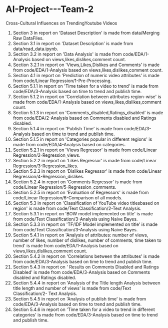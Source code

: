 # AI-Project---Team-2
Cross-Cultural Influences on TrendingYoutube Videos
1. Section 3 in report on 'Dataset Description' is made from data/Merging Raw DataFiles.
2. Section 3.1 in report on 'Dataset Description' is made from data/read_data.ipynb.
3. Section 3.2 in report on 'Data Analysis' is made from code/EDA/1-Analysis based on views,likes,dislikes,comment count.
4. Section 3.2.1 in report on 'Views,Likes,Dislikes and Comments' is made from code/EDA/1-Analysis based on views,likes,dislikes,comment  count.
5. Section 4.1 in report on 'Prediction of numeric video attributes' is made from code/Linear Regression/1-Pre-Processing.
6. Section 5.1.1 in report on 'Time taken for a video to trend' is made from code/EDA/3-Analysis based on time to trend and publish time.
7. Section 5.1.2 in report on 'Correlation between attributes region-wise' is made from code/EDA/1-Analysis based on            views,likes,dislikes,comment count.
8. Section 5.1.3 in report on 'Comments_disabled,Ratings_disabled' is made from code/EDA/2-Analysis based on Comments disabled and Ratings disabled. 
9. Section 5.1.4 in report on 'Publish Time' is made from code/EDA/3-Analysis based on time to trend and publish time.
10. Section 5.1.5 in report on 'Categories popular in different regions' is made from code/EDA/4-Analysis based on categories.
11. Section 5.2.1 in report on 'Views Regressor' is made from code/Linear Regression/2-Regression_views.
12. Section 5.2.2 in report on 'Likes Regressor' is made from code/Linear Regression/3-Regression_likes.
13. Section 5.2.3 in report on 'Dislikes Regressor' is made from code/Linear Regression/4-Regression_dislikes.
14. Section 5.2.4 in report on 'Comments Regressor' is made from code/Linear Regression/5-Regression_comments.
15. Section 5.2.5 in report on 'Evaluation of Regressors' is made from code/Linear Regression/6-Comparison of all models.
16. Section 5.3 in report on 'Classification of YouTube video titlesbased on region' is made from code/Text Classification/2-Text Analysis.
17. Section 5.3.1 in report on 'BOW model implemented on title' is made from code/Text Classification/3-Analysis using Naive Bayes.
18. Section 5.3.3 in report on 'TF/IDF Model implemented on title' is made from code/Text Classification/3-Analysis using Naive Bayes.
19. Section 5.4.1 in report on 'Analysis of attributes: number of views, number of likes, number of dislikes, number of comments, time taken to trend' is made from code/EDA/1-Analysis based on views,likes,dislikes,comment count.
20.  Section 5.4.2 in report on 'Correlations between the attributes' is made from code/EDA/3-Analysis based on time to trend and publish time.
21. Section 5.4.3 in report on ' Results on Comments Disabled and Ratings Disabled' is made from code/EDA/3-Analysis based on Comments disabled and Ratings disabled.
22. Section 5.4.4 in report on 'Analysis of the Title length Analysis between title length and number of views' is made from code/Text Classification/2- Text Analysis.
23. Section 5.4.5 in report on 'Analysis of publish time' is made from code/EDA/3-Analysis based on time to trend and publish time.
24. Section 5.4.6 in report on 'Time taken for a video to trend in different categories' is made from code/EDA/3-Analysis based on time to trend and publish time.
